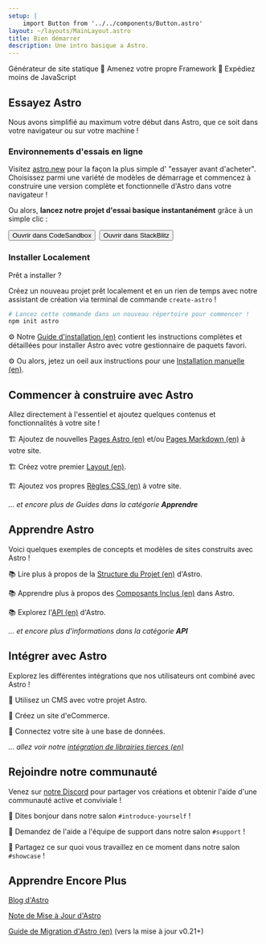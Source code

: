 ```yaml
---
setup: |
    import Button from '../../components/Button.astro'
layout: ~/layouts/MainLayout.astro
title: Bien démarrer
description: Une intro basique a Astro.
---
```

Générateur de site statique  🚀  Amenez votre propre Framework  🚀  Expédiez moins de JavaScript

## Essayez Astro

Nous avons simplifié au maximum votre début dans Astro, que ce soit dans votre navigateur ou sur votre machine !

### Environnements d'essais en ligne

Visitez [astro.new](https://astro.new) pour la façon la plus simple d' "essayer avant d'acheter". Choisissez parmi une variété de modèles de démarrage et commencez à construire une version complète et fonctionnelle d'Astro dans votre navigateur !

Ou alors, **lancez notre projet d'essai basique instantanément** grâce à un simple clic :

<div style="display: flex; flex-wrap: wrap; gap: 0.5rem;">
    <Button href="https://astro.new/starter?on=codesandbox">Ouvrir dans CodeSandbox</Button>
    <Button href="https://astro.new/starter?on=stackblitz">Ouvrir dans StackBlitz</Button>
</div>

### Installer Localement

Prêt a installer ?

Créez un nouveau projet prêt localement et en un rien de temps avec notre assistant de création via terminal de commande `create-astro` !

```bash
# Lancez cette commande dans un nouveau répertoire pour commencer !
npm init astro
```

⚙️ Notre [Guide d'installation (en)](/en/install/auto) contient les instructions complètes et détaillées pour installer Astro avec votre gestionnaire de paquets favori.

⚙️ Ou alors, jetez un oeil aux instructions pour une [Installation manuelle (en)](/en/install/manual/).


## Commencer à construire avec Astro

Allez directement à l'essentiel et ajoutez quelques contenus et fonctionnalités à votre site !

🏗️ Ajoutez de nouvelles [Pages Astro (en)](/en/core-concepts/astro-pages) et/ou [Pages Markdown (en)](/en/guides/markdown-content) à votre site.

🏗️ Créez votre premier [Layout (en)](/en/core-concepts/layouts).

🏗️ Ajoutez vos propres [Règles CSS (en)](/en/guides/styling) à votre site.

*... et encore plus de Guides dans la catégorie **Apprendre***


## Apprendre Astro

Voici quelques exemples de concepts et modèles de sites construits avec Astro !

📚 Lire plus à propos de la [Structure du Projet (en)](/en/core-concepts/project-structure) d'Astro.

📚 Apprendre plus à propos des [Composants Inclus (en)](/en/reference/api-reference/#built-in-components) dans Astro.

📚 Explorez l'[API (en)](/en/reference/api-reference) d'Astro.

*... et encore plus d'informations dans la catégorie **API***

## Intégrer avec Astro

Explorez les différentes intégrations que nos utilisateurs ont combiné avec Astro !

🧰 Utilisez un CMS avec votre projet Astro.

🧰 Créez un site d'eCommerce.

🧰 Connectez votre site à une base de données.

*... allez voir notre [intégration de librairies tierces (en)](/en/integrations/integrations)*



## Rejoindre notre communauté

Venez sur [notre Discord](https://astro.build/chat) pour partager vos créations et obtenir l'aide d'une communauté active et conviviale !

💬 Dites bonjour dans notre salon `#introduce-yourself` !

💬 Demandez de l'aide a l'équipe de support dans notre salon `#support` !

💬 Partagez ce sur quoi vous travaillez en ce moment dans notre salon `#showcase` !


## Apprendre Encore Plus

[Blog d'Astro](https://astro.build/blog/)

[Note de Mise à Jour d'Astro](https://github.com/withastro/astro/blob/main/packages/astro/CHANGELOG.md)

[Guide de Migration d'Astro (en)](/en/migrate) (vers la mise à jour v0.21+)
